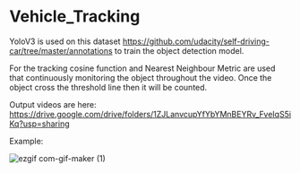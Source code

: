 # Vehicle_Tracking

YoloV3 is used on this dataset https://github.com/udacity/self-driving-car/tree/master/annotations to train the object detection model.

For the tracking cosine function and Nearest Neighbour Metric are used that continuously monitoring the object throughout the video. Once the object cross the threshold line then it will be counted.

Output videos are here: https://drive.google.com/drive/folders/1ZJLanvcupYfYbYMnBEYRv_FveIqS5iKq?usp=sharing

Example:


![ezgif com-gif-maker (1)](https://user-images.githubusercontent.com/68200424/113497983-5c041780-9526-11eb-9f8f-b438d3dc87a7.gif)

